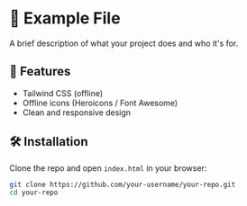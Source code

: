 # 🚀 Example File

A brief description of what your project does and who it's for.

## 📂 Features
- Tailwind CSS (offline)
- Offline icons (Heroicons / Font Awesome)
- Clean and responsive design

## 🛠️ Installation
Clone the repo and open `index.html` in your browser:

```bash
git clone https://github.com/your-username/your-repo.git
cd your-repo
